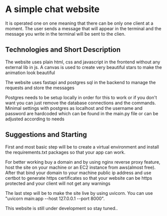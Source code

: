 <h1>A simple chat website</h1>
<p>It is operated one on one meaning that there can be only one client at a moment. The user sends a message that will appear in the terminal and the message you write in the terminal will be sent to the clien.</p>
<h2>
  Technologies and Short Description
</h2>
<p>The website uses plain html, css and javascript in the frontend without any external lib in js. A canvas is used to create very beautiful stars to make the animation look beautiful</p>
<p>The website uses fastapi and postgres sql in the backend to manage the requests and store the messages</p>
<p>Postgres needs to be setup locally in order for this to work or if you don't want you can just remove the database connections and the commands. Minimal settings with postgres as localhost and the username and password are hardcoded which can be found in the main.py file or can be adjusted according to needs</p>
<h2>Suggestions and Starting</h2>
<p>First and most basic step will be to create a virtual environment and install the requirements.txt packages so that your app can work.</p>
<p>For better working buy a domain and by using nginx reverse proxy feature, host the site on your machine or an EC2 instance from aws(almost free). After that bind your domain to your machine public ip address and use certbot to generate https certificates so that your website can be https protected and your client will not get any warnings</p>
<p>The last step will be to make the site live by using uvicorn. You can use "uvicorn main:app --host 127.0.0.1 --port 8000".</p>
<p>This website is still under development so stay tuned..</p>
